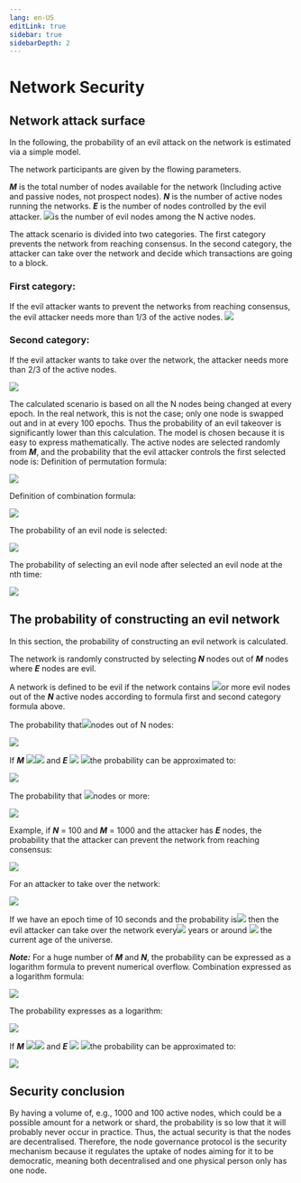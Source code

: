 ```yaml
---
lang: en-US
editLink: true
sidebar: true
sidebarDepth: 2
---
```


# Network Security

## Network attack surface

In the following, the probability of an evil attack on the network is estimated via a simple model.

The network participants are given by the flowing parameters.

**_M_** is the total number of nodes available for the network (Including active and passive nodes, not prospect nodes).
**_N_** is the number of active nodes running the networks.
**_E_** is the number of nodes controlled by the evil attacker.
![](https://i.imgur.com/YbEkHN8.png)is the number of evil nodes among the N active nodes.

The attack scenario is divided into two categories. The first category prevents the network from reaching consensus. In the second category, the attacker can take over the network and decide which transactions are going to a block.

### First category:

If the evil attacker wants to prevent the networks from reaching consensus, the evil attacker needs more than 1/3 of the active nodes.
![](https://i.imgur.com/XtzS6Ot.png)

### Second category:

If the evil attacker wants to take over the network, the attacker needs more than 2/3 of the active nodes.

![](https://i.imgur.com/yjiF4qo.png)

The calculated scenario is based on all the N nodes being changed at every epoch. In the real network, this is not the case; only one node is swapped out and in at every 100 epochs. Thus the probability of an evil takeover is significantly lower than this calculation. The model is chosen because it is easy to express mathematically. The active nodes are selected randomly from **_M_**, and the probability that the evil attacker controls the first selected node is: Definition of permutation formula:

![](https://i.imgur.com/VPdd5sZ.png)

Definition of combination formula:

![](https://i.imgur.com/Oap32V9.png)

The probability of an evil node is selected:

![](https://i.imgur.com/6AdEJab.png)

The probability of selecting an evil node after selected an evil node at the nth time:

![](https://i.imgur.com/MvqielM.png)

## The probability of constructing an evil network

In this section, the probability of constructing an evil network is calculated.

The network is randomly constructed by selecting **_N_** nodes out of **_M_** nodes where **_E_** nodes are evil.

A network is defined to be evil if the network contains ![](https://i.imgur.com/08Jsci9.png)or more evil nodes out of the **_N_** active nodes according to formula first and second category formula above.

The probability that![](https://i.imgur.com/XWcEcvD.png)nodes out of N nodes:

![](https://i.imgur.com/A6armFj.png)

If **_M_** ![](https://i.imgur.com/AZAx0Bb.png)![](https://i.imgur.com/urH8e2d.png) and **_E_** ![](https://i.imgur.com/hb7MYsj.png) ![](https://i.imgur.com/COVM5eE.png)the probability can be approximated to:

![](https://i.imgur.com/Y7fDaP7.png)

The probability that ![](https://i.imgur.com/ERx4CDQ.png)nodes or more:

![](https://i.imgur.com/5UCAjj2.png)

Example, if **_N_** = 100 and **_M_** = 1000 and the attacker has **_E_** nodes, the probability that the attacker can prevent the network from reaching consensus:

![](https://i.imgur.com/NynUN7r.png)

For an attacker to take over the network:

![](https://i.imgur.com/uEjtWw7.png)

If we have an epoch time of 10 seconds and the probability is![](https://i.imgur.com/r7kTHPU.png) then the evil attacker can take over the network every![](https://i.imgur.com/eBFaNNk.png) years or around ![](https://i.imgur.com/kPawNK2.png) the current age of the universe.

**_Note:_** For a huge number of **_M_** and **_N_**, the probability can be expressed as a logarithm formula to prevent numerical overflow. Combination expressed as a logarithm formula:

![](https://i.imgur.com/gzryfS1.png)

The probability expresses as a logarithm:

![](https://i.imgur.com/QuXjtQo.png)

If **_M_** ![](https://i.imgur.com/AZAx0Bb.png)![](https://i.imgur.com/urH8e2d.png) and **_E_** ![](https://i.imgur.com/hb7MYsj.png) ![](https://i.imgur.com/COVM5eE.png)the probability can be approximated to:

![](https://i.imgur.com/LcIbHtu.png)

## Security conclusion

By having a volume of, e.g., 1000 and 100 active nodes, which could be a possible amount for a network or shard, the probability is so low that it will probably never occur in practice. Thus, the actual security is that the nodes are decentralised. Therefore, the node governance protocol is the security mechanism because it regulates the uptake of nodes aiming for it to be democratic, meaning both decentralised and one physical person only has one node.
